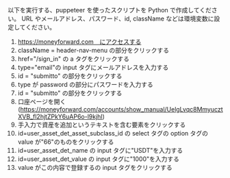 以下を実行する、puppeteer を使ったスクリプトを Python で作成してください。
URL やメールアドレス、パスワード、id, className などは環境変数に設定してください。

1. https://moneyforward.com　にアクセスする
2. className = header-nav-menu の部分をクリックする
3. href="/sign_in" の a タグをクリックする
4. type="email"の input タグにメールアドレスを入力する
5. id = "submitto" の部分をクリックする
6. type が password の部分にパスワードを入力する
7. id = "submitto" の部分をクリックする
8. 口座ページを開く(https://moneyforward.com/accounts/show_manual/UelgLvqc8MmyucztXVB_fl2hjtZPkY6uAP6o-l9kjhI)
9. 手入力で資産を追加というテキストを含む要素をクリックする
10. id=user_asset_det_asset_subclass_id の select タグの option タグの value が"66"のものをクリックする
11. id=user_asset_det_name の input タグに"USDT"を入力する
12. id=user_asset_det_value の input タグに"1000"を入力する
13. value がこの内容で登録するの input タグをクリックする
